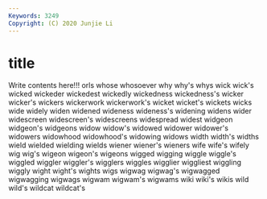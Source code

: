 ```yaml
---
Keywords: 3249
Copyright: (C) 2020 Junjie Li
---
```


# title

Write contents here!!!
orls 
whose 
whosoever 
why 
why's 
whys 
wick 
wick's 
wicked
wickeder 
wickedest 
wickedly 
wickedness 
wickedness's 
wicker 
wicker's 
wickers 
wickerwork 
wickerwork's
wicket 
wicket's 
wickets 
wicks 
wide 
widely 
widen 
widened 
wideness 
wideness's
widening 
widens 
wider 
widescreen 
widescreen's 
widescreens 
widespread 
widest 
widgeon 
widgeon's
widgeons 
widow 
widow's 
widowed 
widower 
widower's 
widowers 
widowhood 
widowhood's 
widowing
widows 
width 
width's 
widths 
wield 
wielded 
wielding 
wields 
wiener 
wiener's
wieners 
wife 
wife's 
wifely 
wig 
wig's 
wigeon 
wigeon's 
wigeons 
wigged
wigging 
wiggle 
wiggle's 
wiggled 
wiggler 
wiggler's 
wigglers 
wiggles 
wigglier 
wiggliest
wiggling 
wiggly 
wight 
wight's 
wights 
wigs 
wigwag 
wigwag's 
wigwagged 
wigwagging
wigwags 
wigwam 
wigwam's 
wigwams 
wiki 
wiki's 
wikis 
wild 
wild's 
wildcat
wildcat's 
